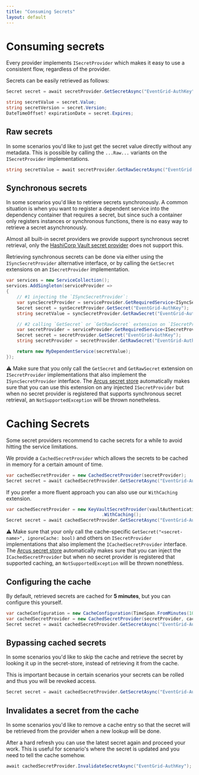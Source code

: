 ```yaml
---
title: "Consuming Secrets"
layout: default
---
```


# Consuming secrets
Every provider implements `ISecretProvider` which makes it easy to use a consistent flow, regardless of the provider.

Secrets can be easily retrieved as follows:

```csharp
Secret secret = await secretProvider.GetSecretAsync("EventGrid-AuthKey");

string secretValue = secret.Value;
string secretVersion = secret.Version;
DateTimeOffset? expirationDate = secret.Expires;
```

## Raw secrets
In some scenarios you'd like to just get the secret value directly without any metadata.
This is possible by calling the `...Raw...` variants on the `ISecretProvider` implementations.

```csharp
string secretValue = await secretProvider.GetRawSecretAsync("EventGrid-AuthKey");
```

## Synchronous secrets
In some scenarios you'd like to retrieve secrets synchronously. A common situation is when you want to register a dependent service into the dependency container that requires a secret, but since such a container only registers instances or synchronous functions, there is no easy way to retrieve a secret asynchronously.

Almost all built-in secret providers we provide support synchronous secret retrieval, only the [HashiCorp Vault secret provider](../secret-store/provider/hashicorp-vault.md) does not support this.

Retrieving synchronous secrets can be done via either using the `ISyncSecretProvider` alternative interface, or by calling the `GetSecret` extensions on an `ISecretProvider` implementation.

```csharp
var services = new ServiceCollection();
services.AddSingleton(serviceProvider =>
{
    // #1 injecting the `ISyncSecretProvider`:
    var syncSecretProvider = serviceProvider.GetRequiredService<ISyncSecretProvider>();
    Secret secret = synSecretProvider.GetSecret("EventGrid-AuthKey");
    string secretValue = syncSecretProvider.GetRawSecret("EventGrid-AuthKey");

    // #2 calling `GetSecret` or `GetRawSecret` extension on `ISecretProvider`:
    var secretProvider = serviceProvider.GetRequiredService<ISecretProvider>();
    Secret secret = secretProvider.GetSecret("EventGrid-AuthKey");
    string secretProvider = secretProvider.GetRawSecret("EventGrid-AuthKey");

    return new MyDependentService(secretValue);
});
```

⚠ Make sure that you only call the `GetSecret` and `GetRawSecret` extension on `ISecretProvider` implementations that also implement the `ISyncSecretProvider` interface. The [Arcus secret store](../secret-store/index.md) automatically makes sure that you can use this extension on any injected `ISecretProvider` but when no secret provider is registered that supports synchronous secret retrieval, an `NotSupportedException` will be thrown nonetheless.

# Caching Secrets
Some secret providers recommend to cache secrets for a while to avoid hitting the service limitations.

We provide a `CachedSecretProvider` which allows the secrets to be cached in memory for a certain amount of time.

```csharp
var cachedSecretProvider = new CachedSecretProvider(secretProvider);
Secret secret = await cachedSecretProvider.GetSecretAsync("EventGrid-AuthKey");
```

If you prefer a more fluent approach you can also use our `WithCaching` extension.

```csharp
var cachedSecretProvider = new KeyVaultSecretProvider(vaultAuthentication, vaultConfiguration)
                                    .WithCaching();
Secret secret = await cachedSecretProvider.GetSecretAsync("EventGrid-AuthKey");
```

⚠ Make sure that your only call the cache-specific `GetSecret("<secret-name>", ignoreCache: bool)` and others on `ISecretProvider` implementations that also implement the `ICachedSecretProvider` interface. The [Arcus secret store](../secret-store/index.md) automatically makes sure that you can inject the `ICachedSecretProvider` but when no secret provider is registered that supported caching, an `NotSupportedException` will be thrown nonethless.

## Configuring the cache
By default, retrieved secrets are cached for **5 minutes**, but you can configure this yourself.

```csharp
var cacheConfiguration = new CacheConfiguration(TimeSpan.FromMinutes(10)); // Optional: Default is 5 min
var cachedSecretProvider = new CachedSecretProvider(secretProvider, cacheConfiguration);
Secret secret = await cachedSecretProvider.GetSecretAsync("EventGrid-AuthKey");
```

## Bypassing cached secrets
In some scenarios you'd like to skip the cache and retrieve the secret by looking it up in the secret-store, instead of retrieving it from the cache.

This is important because in certain scenarios your secrets can be rolled and thus you will be revoked access.

```csharp
Secret secret = await cachedSecretProvider.GetSecretAsync("EventGrid-AuthKey", ignoreCache: true);
```

## Invalidates a secret from the cache
In some scenarios you'd like to remove a cache entry so that the secret will be retrieved from the provider when a new lookup will be done.

After a hard refresh you can use the latest secret again and proceed your work. This is useful for scenario's where the secret is updated and you need to tell the cache somehow.

```csharp
await cachedSecretProvider.InvalidateSecretAsync("EventGrid-AuthKey");
```

